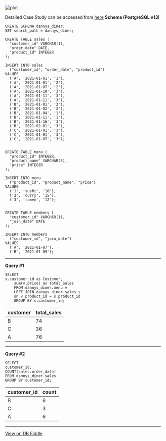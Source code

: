 ![plot](https://8weeksqlchallenge.com/images/case-study-designs/1.png)

Detailed Case Study can be accessed from [here](https://8weeksqlchallenge.com/case-study-1/)
**Schema (PostgreSQL v13)**

    CREATE SCHEMA dannys_diner;
    SET search_path = dannys_diner;
    
    CREATE TABLE sales (
      "customer_id" VARCHAR(1),
      "order_date" DATE,
      "product_id" INTEGER
    );
    
    INSERT INTO sales
      ("customer_id", "order_date", "product_id")
    VALUES
      ('A', '2021-01-01', '1'),
      ('A', '2021-01-01', '2'),
      ('A', '2021-01-07', '2'),
      ('A', '2021-01-10', '3'),
      ('A', '2021-01-11', '3'),
      ('A', '2021-01-11', '3'),
      ('B', '2021-01-01', '2'),
      ('B', '2021-01-02', '2'),
      ('B', '2021-01-04', '1'),
      ('B', '2021-01-11', '1'),
      ('B', '2021-01-16', '3'),
      ('B', '2021-02-01', '3'),
      ('C', '2021-01-01', '3'),
      ('C', '2021-01-01', '3'),
      ('C', '2021-01-07', '3');
     
    
    CREATE TABLE menu (
      "product_id" INTEGER,
      "product_name" VARCHAR(5),
      "price" INTEGER
    );
    
    INSERT INTO menu
      ("product_id", "product_name", "price")
    VALUES
      ('1', 'sushi', '10'),
      ('2', 'curry', '15'),
      ('3', 'ramen', '12');
      
    
    CREATE TABLE members (
      "customer_id" VARCHAR(1),
      "join_date" DATE
    );
    
    INSERT INTO members
      ("customer_id", "join_date")
    VALUES
      ('A', '2021-01-07'),
      ('B', '2021-01-09');

---

**Query #1**

    SELECT 
    s.customer_id as Customer,
        sum(v.price) as Total_Sales
        FROM dannys_diner.menu v
        LEFT JOIN dannys_diner.sales s 
        on v.product_id = s.product_id
        GROUP BY s.customer_id;

| customer | total_sales |
| -------- | ----------- |
| B        | 74          |
| C        | 36          |
| A        | 76          |

---
**Query #2**

    SELECT 
    customer_id,
    COUNT(sales.order_date) 
    FROM dannys_diner.sales 
    GROUP BY customer_id;

| customer_id | count |
| ----------- | ----- |
| B           | 6     |
| C           | 3     |
| A           | 6     |

---

[View on DB Fiddle](https://www.db-fiddle.com/f/2rM8RAnq7h5LLDTzZiRWcd/485)
